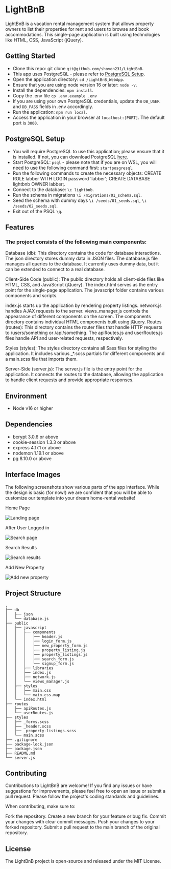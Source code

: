 # LightBnB

LightBnB is a vacation rental management system that allows property owners to list their properties for rent and users to browse and book accommodations. This single-page application is built using technologies like HTML, CSS, JavaScript (jQuery).

## Getting Started

- Clone this repo: git clone `git@github.com/shovon231/LightBnB`.
- This app uses PostgreSQL - please refer to [PostgreSQL Setup](###PostgreSQL-Setup).
- Open the application directory: `cd /LightBnB_WebApp`.
- Ensure that you are using node version 16 or later: `node -v`.
- Install the dependencies: `npm install`.
- Copy the .env file `cp .env.example .env`
- If you are using your own PostgreSQL credentials, update the `DB_USER` and `DB_PASS` fields in .env accordingly.
- Run the application: `npm run local`.
- Access the application in your browser at `localhost:[PORT]`. The default port is `3000`.

## PostgreSQL Setup

- You will require PostgreSQL to use this application; please ensure that it is installed. If not, you can download PostgreSQL [here](https://www.postgresql.org/about/).
- Start PostgreSQL: `psql` - please note that if you are on WSL, you will need to use the following command first: `startposgresql`.
- Run the following commands to create the necessary objects:
  CREATE ROLE labber WITH LOGIN password 'labber';
  CREATE DATABASE lightbnb OWNER labber;.
- Connect to the database: `\c lightbnb`.
- Run the schema in migrations `\i /migrations/01_schema.sql`.
- Seed the schema with dummy days `\i /seeds/01_seeds.sql`, `\i /seeds/02_seeds.sql`.
- Exit out of the PSQL `\q`.

## Features

### The project consists of the following main components:

Database (db): This directory contains the code for database interactions. The json directory stores dummy data in JSON files. The database.js file manages all queries to the database. It currently uses dummy data, but it can be extended to connect to a real database.

Client-Side Code (public): The public directory holds all client-side files like HTML, CSS, and JavaScript (jQuery). The index.html serves as the entry point for the single-page application. The javascript folder contains various components and scripts.

index.js starts up the application by rendering property listings.
network.js handles AJAX requests to the server.
views_manager.js controls the appearance of different components on the screen.
The components directory contains individual HTML components built using jQuery.
Routes (routes): This directory contains the router files that handle HTTP requests to /users/something or /api/something. The apiRoutes.js and userRoutes.js files handle API and user-related requests, respectively.

Styles (styles): The styles directory contains all Sass files for styling the application. It includes various \_\*.scss partials for different components and a main.scss file that imports them.

Server-Side (server.js): The server.js file is the entry point for the application. It connects the routes to the database, allowing the application to handle client requests and provide appropriate responses.

## Environment

- Node v16 or higher

## Dependencies

- bcrypt 3.0.6 or above
- cookie-session 1.3.3 or above
- express 4.17.1 or above
- nodemon 1.19.1 or above
- pg 8.10.0 or above

## Interface Images

The following screenshots show various parts of the app interface. While the design is basic (for now!) we are confident that you will be able to customize our template into your dream home-rental website!

Home Page

![Landing page](./docs/home.png)

After User Logged in

![Search page](./docs/afterlogin.png)

Search Results

![Search results](./docs/Search.png)

Add New Property

![Add new property](./docs/propertylisting.png)

## Project Structure

```
.
├── db
│   ├── json
│   └── database.js
├── public
│   ├── javascript
│   │   ├── components
│   │   │   ├── header.js
│   │   │   ├── login_form.js
│   │   │   ├── new_property_form.js
│   │   │   ├── property_listing.js
│   │   │   ├── property_listings.js
│   │   │   ├── search_form.js
│   │   │   └── signup_form.js
│   │   ├── libraries
│   │   ├── index.js
│   │   ├── network.js
│   │   └── views_manager.js
│   ├── styles
│   │   ├── main.css
│   │   └── main.css.map
│   └── index.html
├── routes
│   ├── apiRoutes.js
│   └── userRoutes.js
├── styles
│   ├── _forms.scss
│   ├── _header.scss
│   ├── _property-listings.scss
│   └── main.scss
├── .gitignore
├── package-lock.json
├── package.json
├── README.md
└── server.js
```

## Contributing

Contributions to LightBnB are welcome! If you find any issues or have suggestions for improvements, please feel free to open an issue or submit a pull request. Please follow the project's coding standards and guidelines.

When contributing, make sure to:

Fork the repository.
Create a new branch for your feature or bug fix.
Commit your changes with clear commit messages.
Push your changes to your forked repository.
Submit a pull request to the main branch of the original repository.

## License

The LightBnB project is open-source and released under the MIT License.
